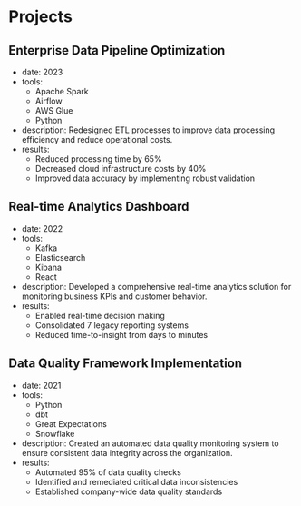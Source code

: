 
# Projects

## Enterprise Data Pipeline Optimization
- date: 2023
- tools: 
  - Apache Spark
  - Airflow
  - AWS Glue
  - Python
- description: Redesigned ETL processes to improve data processing efficiency and reduce operational costs.
- results:
  - Reduced processing time by 65%
  - Decreased cloud infrastructure costs by 40%
  - Improved data accuracy by implementing robust validation

## Real-time Analytics Dashboard
- date: 2022
- tools:
  - Kafka
  - Elasticsearch
  - Kibana
  - React
- description: Developed a comprehensive real-time analytics solution for monitoring business KPIs and customer behavior.
- results:
  - Enabled real-time decision making
  - Consolidated 7 legacy reporting systems
  - Reduced time-to-insight from days to minutes

## Data Quality Framework Implementation
- date: 2021
- tools:
  - Python
  - dbt
  - Great Expectations
  - Snowflake
- description: Created an automated data quality monitoring system to ensure consistent data integrity across the organization.
- results:
  - Automated 95% of data quality checks
  - Identified and remediated critical data inconsistencies
  - Established company-wide data quality standards
